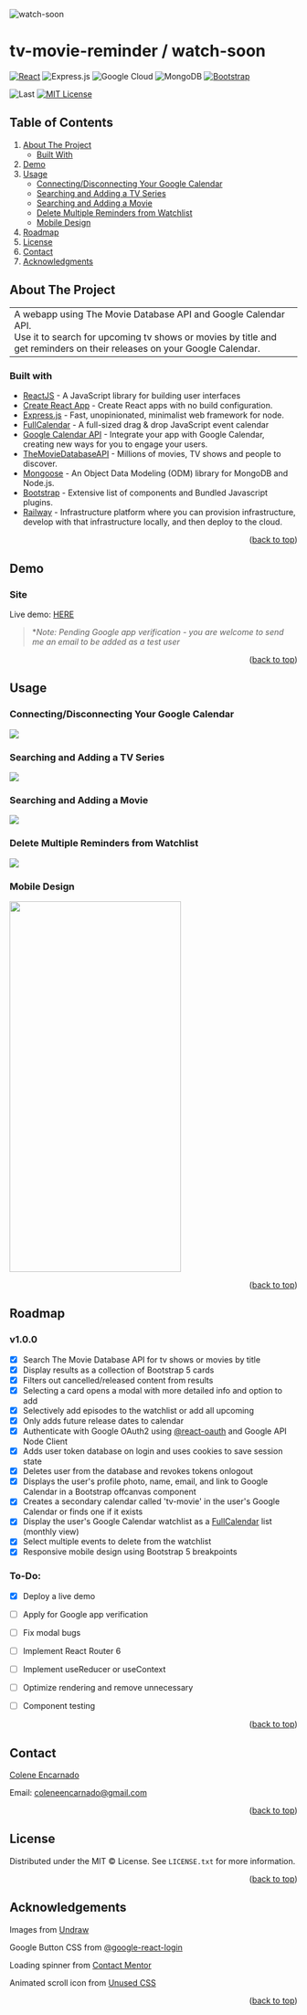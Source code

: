 ![watch-soon](watch-soon.png)


# tv-movie-reminder / watch-soon


[![React][React.js]][React-url]  ![Express.js](https://img.shields.io/badge/express.js-%23404d59.svg?style=for-the-badge&logo=express&logoColor=%2361DAFB)
![Google Cloud](https://img.shields.io/badge/GoogleCloud-%234285F4.svg?style=for-the-badge&logo=google-cloud&logoColor=white) ![MongoDB](https://img.shields.io/badge/MongoDB-4EA94B?style=for-the-badge&logo=mongodb&logoColor=white) [![Bootstrap][Bootstrap.com]][Bootstrap-url]

![Last](https://img.shields.io/github/last-commit/encarnac/tv-movie-reminder?style=for-the-badge)
[![MIT License][license-shield]][license-url]



<!-- TABLE OF CONTENTS -->
## Table of Contents
  <ol>
    <li>
      <a href="#about-the-project">About The Project</a>
      <ul>
        <li><a href="#built-with">Built With</a></li>
      </ul>
    </li>
    <li>
      <a href="#demo">Demo</a>
    </li>
    <li> <a href="#usage">Usage</a>
      <ul>
        <li><a href="#connectingdisconnecting-your-google-calendar">Connecting/Disconnecting Your Google Calendar </a></li>
        <li><a href="#searching-and-adding-a-tv-series">Searching and Adding a TV Series</a></li>
        <li><a href="#searching-and-adding-a-movie">Searching and Adding a Movie</a></li>
        <li><a href="#delete-multiple-reminders-from-watchlist">Delete Multiple Reminders from Watchlist</a></li>
        <li><a href="#mobile-design">Mobile Design</a></li>
      </ul>
    </li>
    <li><a href="#roadmap">Roadmap</a></li>
    <li><a href="#license">License</a></li>
    <li><a href="#contact">Contact</a></li>
    <li><a href="#acknowledgements">Acknowledgments</a></li>
  </ol>



<!-- ABOUT THE PROJECT -->
## About The Project
<table>
<tr></tr>
<td>
  A webapp using The Movie Database API and Google Calendar API. 
  </br> Use it to search for upcoming tv shows or movies by title and get reminders on their releases on your Google Calendar. 
</td>
</table>

### Built with 
- [ReactJS](https://reactjs.org/) - A JavaScript library for building user interfaces
- [Create React App](https://create-react-app.dev/) - Create React apps with no build configuration.
- [Express.js](https://expressjs.com/) - Fast, unopinionated, minimalist web framework for node.
- [ FullCalendar](https://fullcalendar.io/) - A full-sized drag & drop JavaScript event calendar
- [Google Calendar API](https://developers.google.com/calendar/api) - Integrate your app with Google Calendar, creating new ways for you to engage your users.
- [TheMovieDatabaseAPI](https://developers.themoviedb.org/3) - Millions of movies, TV shows and people to discover. 
- [Mongoose](https://mongoosejs.com/) - An Object Data Modeling (ODM) library for MongoDB and Node.js. 
- [Bootstrap](http://getbootstrap.com/) - Extensive list of components and  Bundled Javascript plugins.
- [Railway](https://railway.app/) - Infrastructure platform where you can provision infrastructure, develop with that infrastructure locally, and then deploy to the cloud.


<p align="right">(<a href="#table-of-contents">back to top</a>)</p>



<!-- SITE -->
## Demo

### Site
Live demo: [HERE](https://watch-soon.up.railway.app/)

> **Note: Pending Google app verification - you are welcome to send me an email to be added as a test user*


<p align="right">(<a href="#table-of-contents">back to top</a>)</p>



## Usage
### Connecting/Disconnecting Your Google Calendar   
![](demo-googleLogin.gif)

### Searching and Adding a TV Series
![](demo-addTvSeries.gif)

### Searching and Adding a Movie
![](demo-addMovie.gif)

### Delete Multiple Reminders from Watchlist
![](demo-deleteReminder.gif)

### Mobile Design
<img src="demo-iPhone12Pro.gif" width="300" height="649">

<p align="right">(<a href="#table-of-contents">back to top</a>)</p>



<!-- ROADMAP -->
## Roadmap
### v1.0.0
- [x] Search The Movie Database API for tv shows or movies by title 
- [x] Display results as a collection of Bootstrap 5 cards
- [x] Filters out cancelled/released content from results
- [x] Selecting a card opens a modal with more detailed info and option to add 
- [x] Selectively add episodes to the watchlist or add all upcoming
- [x] Only adds future release dates to calendar
- [x] Authenticate with Google OAuth2 using [@react-oauth](https://github.com/MomenSherif/react-oauth) and Google API Node Client 
- [x] Adds user token database on login and uses cookies to save session state
- [x] Deletes user from the database and revokes tokens onlogout
- [x] Displays the user's profile photo, name, email, and link to Google Calendar in a Bootstrap offcanvas component
- [x] Creates a secondary calendar called 'tv-movie' in the user's Google Calendar or finds one if it exists
- [x] Display the user's Google Calendar watchlist as a [FullCalendar](https://fullcalendar.io/) list (monthly view)
- [x] Select multiple events to delete from the watchlist
- [x] Responsive mobile design using Bootstrap 5 breakpoints
### To-Do:
- [x] Deploy a live demo
- [ ] Apply for Google app verification
- [ ] Fix modal bugs 
- [ ] Implement React Router 6
- [ ] Implement useReducer or useContext
- [ ] Optimize rendering and remove unnecessary 
- [ ] Component testing



<p align="right">(<a href="#table-of-contents">back to top</a>)</p>



<!-- CONTACT -->
## Contact
[Colene Encarnado](https://github.com/encarnac)

Email: [coleneencarnado@gmail.com](coleneencarnado@gmail.com
) 
  

<p align="right">(<a href="#table-of-contents">back to top</a>)</p>



<!-- LICENSE -->
## License
Distributed under the MIT ©  License. See `LICENSE.txt` for more information.

<p align="right">(<a href="#table-of-contents">back to top</a>)</p>


<!-- ACKNOWLEDGEMENTS -->
## Acknowledgements
Images from [Undraw](https://undraw.co/)

Google Button CSS from [@google-react-login](https://github.com/anthonyjgrove/react-google-login)

Loading spinner from [Contact Mentor](https://contactmentor.com/how-to-add-loading-spinner-react-js/)

Animated scroll icon from [Unused CSS](https://unused-css.com/blog/animated-down-arrow/)

<p align="right">(<a href="#table-of-contents">back to top</a>)</p>



<!-- MARKDOWN LINKS & IMAGES -->
<!-- https://www.markdownguide.org/basic-syntax/#reference-style-links -->
[license-shield]: https://img.shields.io/github/license/othneildrew/Best-README-Template.svg?style=for-the-badge
[license-url]: https://github.com/othneildrew/Best-README-Template/blob/master/LICENSE.txt
[React.js]: https://img.shields.io/badge/React-20232A?style=for-the-badge&logo=react&logoColor=61DAFB
[React-url]: https://reactjs.org/
[Bootstrap.com]: https://img.shields.io/badge/Bootstrap-563D7C?style=for-the-badge&logo=bootstrap&logoColor=white
[Bootstrap-url]: https://getbootstrap.com

